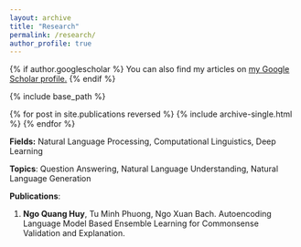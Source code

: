 ```yaml
---
layout: archive
title: "Research"
permalink: /research/
author_profile: true
---
```


{% if author.googlescholar %}
  You can also find my articles on <u><a href="{{author.googlescholar}}">my Google Scholar profile</a>.</u>
{% endif %}

{% include base_path %}

{% for post in site.publications reversed %}
  {% include archive-single.html %}
{% endfor %}

**Fields:** Natural Language Processing, Computational Linguistics, Deep Learning

**Topics**: Question Answering, Natural Language Understanding, Natural Language Generation

**Publications**:

1. **Ngo Quang Huy**, Tu Minh Phuong, Ngo Xuan Bach. Autoencoding Language Model Based Ensemble Learning for Commonsense Validation and Explanation.  